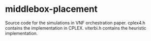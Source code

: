 middlebox-placement
===================
Source code for the simulations in VNF orchestration paper.
cplex4.h contains the implementation in CPLEX.
viterbi.h contains the heuristic implementation.
